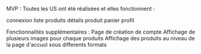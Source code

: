 
MVP :
Toutes les US ont été réalisées et elles fonctionnent :

connexion
liste produits
détails produit
panier
profil

Fonctionnalités supplémentaires :
Page de création de compte
Affichage de plusieurs images pour chaque produits
Affichage des produits au niveau de la page d'accuol sous differents formats
